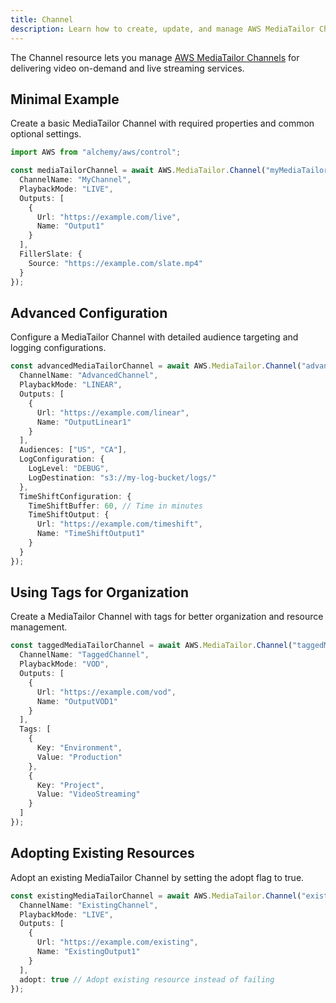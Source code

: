 ```yaml
---
title: Channel
description: Learn how to create, update, and manage AWS MediaTailor Channels using Alchemy Cloud Control.
---
```



The Channel resource lets you manage [AWS MediaTailor Channels](https://docs.aws.amazon.com/mediatailor/latest/userguide/) for delivering video on-demand and live streaming services.

## Minimal Example

Create a basic MediaTailor Channel with required properties and common optional settings.

```ts
import AWS from "alchemy/aws/control";

const mediaTailorChannel = await AWS.MediaTailor.Channel("myMediaTailorChannel", {
  ChannelName: "MyChannel",
  PlaybackMode: "LIVE",
  Outputs: [
    {
      Url: "https://example.com/live",
      Name: "Output1"
    }
  ],
  FillerSlate: {
    Source: "https://example.com/slate.mp4"
  }
});
```

## Advanced Configuration

Configure a MediaTailor Channel with detailed audience targeting and logging configurations.

```ts
const advancedMediaTailorChannel = await AWS.MediaTailor.Channel("advancedMediaTailorChannel", {
  ChannelName: "AdvancedChannel",
  PlaybackMode: "LINEAR",
  Outputs: [
    {
      Url: "https://example.com/linear",
      Name: "OutputLinear1"
    }
  ],
  Audiences: ["US", "CA"],
  LogConfiguration: {
    LogLevel: "DEBUG",
    LogDestination: "s3://my-log-bucket/logs/"
  },
  TimeShiftConfiguration: {
    TimeShiftBuffer: 60, // Time in minutes
    TimeShiftOutput: {
      Url: "https://example.com/timeshift",
      Name: "TimeShiftOutput1"
    }
  }
});
```

## Using Tags for Organization

Create a MediaTailor Channel with tags for better organization and resource management.

```ts
const taggedMediaTailorChannel = await AWS.MediaTailor.Channel("taggedMediaTailorChannel", {
  ChannelName: "TaggedChannel",
  PlaybackMode: "VOD",
  Outputs: [
    {
      Url: "https://example.com/vod",
      Name: "OutputVOD1"
    }
  ],
  Tags: [
    {
      Key: "Environment",
      Value: "Production"
    },
    {
      Key: "Project",
      Value: "VideoStreaming"
    }
  ]
});
```

## Adopting Existing Resources

Adopt an existing MediaTailor Channel by setting the adopt flag to true.

```ts
const existingMediaTailorChannel = await AWS.MediaTailor.Channel("existingMediaTailorChannel", {
  ChannelName: "ExistingChannel",
  PlaybackMode: "LIVE",
  Outputs: [
    {
      Url: "https://example.com/existing",
      Name: "ExistingOutput1"
    }
  ],
  adopt: true // Adopt existing resource instead of failing
});
```
